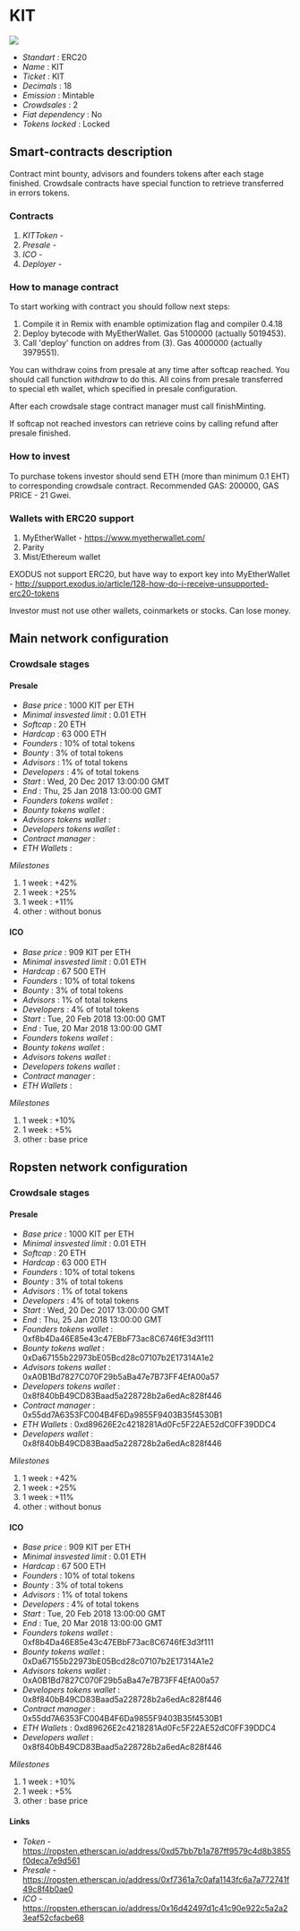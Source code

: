 <p align="center">
  <h1>KIT</h1>
  <img src="./logo.png">
</p>


* _Standart_        : ERC20
* _Name_            : KIT
* _Ticket_          : KIT
* _Decimals_        : 18
* _Emission_        : Mintable
* _Crowdsales_      : 2
* _Fiat dependency_ : No
* _Tokens locked_   : Locked

## Smart-contracts description

Contract mint bounty, advisors and founders tokens after each stage finished. 
Crowdsale contracts have special function to retrieve transferred in errors tokens.

### Contracts 
1. _KITToken_ - 
2. _Presale_ - 
3. _ICO_ - 
4. _Deployer_ - 

### How to manage contract
To start working with contract you should follow next steps:
1. Compile it in Remix with enamble optimization flag and compiler 0.4.18
2. Deploy bytecode with MyEtherWallet. Gas 5100000 (actually 5019453).
3. Call 'deploy' function on addres from (3). Gas 4000000 (actually 3979551). 

You can withdraw coins from presale at any time after softcap reached. You should call function _withdraw_ to do this. 
All coins from presale transferred to special eth wallet, which specified in presale configuration.

After each crowdsale stage contract manager must call finishMinting. 

If softcap not reached investors can retrieve coins by calling refund after presale finished.

### How to invest
To purchase tokens investor should send ETH (more than minimum 0.1 EHT) to corresponding crowdsale contract.
Recommended GAS: 200000, GAS PRICE - 21 Gwei.

### Wallets with ERC20 support
1. MyEtherWallet - https://www.myetherwallet.com/
2. Parity 
3. Mist/Ethereum wallet

EXODUS not support ERC20, but have way to export key into MyEtherWallet - http://support.exodus.io/article/128-how-do-i-receive-unsupported-erc20-tokens

Investor must not use other wallets, coinmarkets or stocks. Can lose money.

## Main network configuration

### Crowdsale stages

#### Presale
* _Base price_                 : 1000 KIT per ETH
* _Minimal insvested limit_    : 0.01 ETH
* _Softcap_                    : 20 ETH
* _Hardcap_                    : 63 000 ETH
* _Founders_                   : 10% of total tokens
* _Bounty_                     : 3% of total tokens
* _Advisors_                   : 1% of total tokens
* _Developers_                 : 4% of total tokens
* _Start_                      : Wed, 20 Dec 2017 13:00:00 GMT 
* _End_                        : Thu, 25 Jan 2018 13:00:00 GMT
* _Founders tokens wallet_     : 
* _Bounty tokens wallet_       : 
* _Advisors tokens wallet_     : 
* _Developers tokens wallet_   : 
* _Contract manager_           : 
* _ETH Wallets_                : 

_Milestones_

1. 1 week                      : +42%
2. 1 week                      : +25%
3. 1 week                      : +11%
3. other                       : without bonus

#### ICO
* _Base price_                 : 909 KIT per ETH
* _Minimal insvested limit_    : 0.01 ETH
* _Hardcap_                    : 67 500 ETH
* _Founders_                   : 10% of total tokens
* _Bounty_                     : 3% of total tokens
* _Advisors_                   : 1% of total tokens
* _Developers_                 : 4% of total tokens
* _Start_                      : Tue, 20 Feb 2018 13:00:00 GMT 
* _End_                        : Tue, 20 Mar 2018 13:00:00 GMT
* _Founders tokens wallet_     : 
* _Bounty tokens wallet_       : 
* _Advisors tokens wallet_     : 
* _Developers tokens wallet_   : 
* _Contract manager_           : 
* _ETH Wallets_                : 

_Milestones_
1. 1 week                      : +10%
2. 1 week                      : +5%
3. other                       : base price

## Ropsten network configuration

### Crowdsale stages

#### Presale
* _Base price_                 : 1000 KIT per ETH
* _Minimal insvested limit_    : 0.01 ETH
* _Softcap_                    : 20 ETH
* _Hardcap_                    : 63 000 ETH
* _Founders_                   : 10% of total tokens
* _Bounty_                     : 3% of total tokens
* _Advisors_                   : 1% of total tokens
* _Developers_                 : 4% of total tokens
* _Start_                      : Wed, 20 Dec 2017 13:00:00 GMT
* _End_                        : Thu, 25 Jan 2018 13:00:00 GMT
* _Founders tokens wallet_     : 0xf8b4Da46E85e43c47EBbF73ac8C6746fE3d3f111
* _Bounty tokens wallet_       : 0xDa67155b22973bE05Bcd28c07107b2E17314A1e2
* _Advisors tokens wallet_     : 0xA0B1Bd7827C070F29b5aBa47e7B73FF4EfA00a57
* _Developers tokens wallet_   : 0x8f840bB49CD83Baad5a228728b2a6edAc828f446
* _Contract manager_           : 0x55dd7A6353FC004B4F6Da9855F9403B35f4530B1
* _ETH Wallets_                : 0xd89626E2c4218281Ad0Fc5F22AE52dC0FF39DDC4
* _Developers wallet_          : 0x8f840bB49CD83Baad5a228728b2a6edAc828f446

_Milestones_

1. 1 week                      : +42%
2. 1 week                      : +25%
3. 1 week                      : +11%
3. other                       : without bonus

#### ICO
* _Base price_                 : 909 KIT per ETH
* _Minimal insvested limit_    : 0.01 ETH
* _Hardcap_                    : 67 500 ETH
* _Founders_                   : 10% of total tokens
* _Bounty_                     : 3% of total tokens
* _Advisors_                   : 1% of total tokens
* _Developers_                 : 4% of total tokens
* _Start_                      : Tue, 20 Feb 2018 13:00:00 GMT 
* _End_                        : Tue, 20 Mar 2018 13:00:00 GMT
* _Founders tokens wallet_     : 0xf8b4Da46E85e43c47EBbF73ac8C6746fE3d3f111
* _Bounty tokens wallet_       : 0xDa67155b22973bE05Bcd28c07107b2E17314A1e2
* _Advisors tokens wallet_     : 0xA0B1Bd7827C070F29b5aBa47e7B73FF4EfA00a57
* _Developers tokens wallet_   : 0x8f840bB49CD83Baad5a228728b2a6edAc828f446
* _Contract manager_           : 0x55dd7A6353FC004B4F6Da9855F9403B35f4530B1
* _ETH Wallets_                : 0xd89626E2c4218281Ad0Fc5F22AE52dC0FF39DDC4
* _Developers wallet_          : 0x8f840bB49CD83Baad5a228728b2a6edAc828f446

_Milestones_
1. 1 week                      : +10%
2. 1 week                      : +5%
3. other                       : base price

#### Links
* _Token_   - https://ropsten.etherscan.io/address/0xd57bb7b1a787ff9579c4d8b3855f0deca7e9d561
* _Presale_ - https://ropsten.etherscan.io/address/0xf7361a7c0afa1143fc6a7a772741f49c8f4b0ae0
* _ICO_     - https://ropsten.etherscan.io/address/0x16d42497d1c41c90e922c5a2a23eaf52cfacbe68

